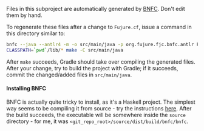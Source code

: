 Files in this subproject are automatically generated by [BNFC](http://bnfc.digitalgrammars.com/).
Don't edit them by hand.

To regenerate these files after a change to `Fujure.cf`,
issue a command in this directory similar to:

```bash
bnfc --java --antlr4 -m -o src/main/java -p org.fujure.fjc.bnfc.antlr Fujure.cf
CLASSPATH=`pwd`/lib/* make -C src/main/java
```

After `make` succeeds, Gradle should take over compiling the generated files.
After your change, try to build the project with Gradle;
if it succeeds, commit the changed/added files in `src/main/java`.

#### Installing BNFC

BNFC is actually quite tricky to install, as it's a Haskell project.
The simplest way seems to be compiling it from source -
try the instructions [here](https://github.com/BNFC/bnfc#requirements).
After the build succeeds, the executable will be somewhere inside the `source` directory -
for me, it was `<git_repo_root>/source/dist/build/bnfc/bnfc`.
